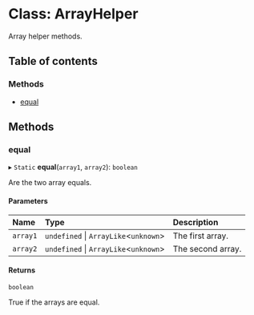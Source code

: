 # Class: ArrayHelper

Array helper methods.

## Table of contents

### Methods

- [equal](ArrayHelper.md#equal)

## Methods

### equal

▸ `Static` **equal**(`array1`, `array2`): `boolean`

Are the two array equals.

#### Parameters

| Name | Type | Description |
| :------ | :------ | :------ |
| `array1` | `undefined` \| `ArrayLike`<`unknown`\> | The first array. |
| `array2` | `undefined` \| `ArrayLike`<`unknown`\> | The second array. |

#### Returns

`boolean`

True if the arrays are equal.
